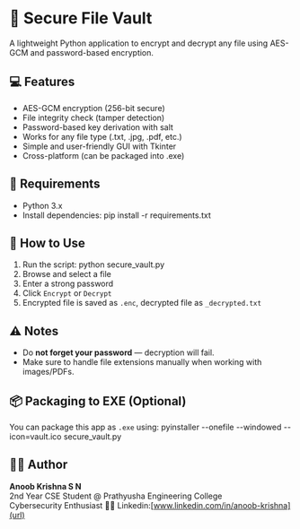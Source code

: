 # 🔐 Secure File Vault

A lightweight Python application to encrypt and decrypt any file using AES-GCM and password-based encryption.

## 💻 Features

- AES-GCM encryption (256-bit secure)
- File integrity check (tamper detection)
- Password-based key derivation with salt
- Works for any file type (.txt, .jpg, .pdf, etc.)
- Simple and user-friendly GUI with Tkinter
- Cross-platform (can be packaged into .exe)

## 🔧 Requirements

- Python 3.x
- Install dependencies:
pip install -r requirements.txt

## 🚀 How to Use

1. Run the script:
python secure_vault.py
2. Browse and select a file
3. Enter a strong password
4. Click `Encrypt` or `Decrypt`
5. Encrypted file is saved as `.enc`, decrypted file as `_decrypted.txt`

## ⚠️ Notes

- Do **not forget your password** — decryption will fail.
- Make sure to handle file extensions manually when working with images/PDFs.

## 📦 Packaging to EXE (Optional)

You can package this app as `.exe` using:
pyinstaller --onefile --windowed --icon=vault.ico secure_vault.py

## 🙋‍♂️ Author

**Anoob Krishna S N**  
2nd Year CSE Student @ Prathyusha Engineering College  
Cybersecurity Enthusiast 👨‍💻
Linkedin:[www.linkedin.com/in/anoob-krishna](url)
